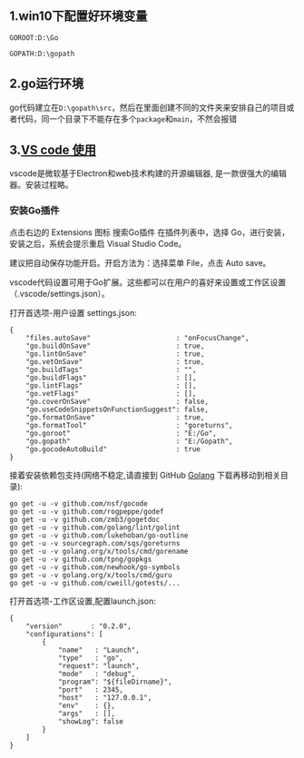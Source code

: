## 1.win10下配置好环境变量

```
GOROOT:D:\Go

GOPATH:D:\gopath
```

## 2.go运行环境

go代码建立在`D:\gopath\src`，然后在里面创建不同的文件夹来安排自己的项目或者代码，同一个目录下不能存在多个`package`和`main`，不然会报错

## 3.[VS code 使用](https://github.com/foxliang/Blog/blob/master/Notes/vs%20code%E4%BD%BF%E7%94%A8.md)

vscode是微软基于Electron和web技术构建的开源编辑器, 是一款很强大的编辑器。安装过程略。

### 安装Go插件

点击右边的 Extensions 图标 搜索Go插件 在插件列表中，选择 Go，进行安装，安装之后，系统会提示重启 Visual Studio Code。

建议把自动保存功能开启。开启方法为：选择菜单 File，点击 Auto save。

vscode代码设置可用于Go扩展。这些都可以在用户的喜好来设置或工作区设置（.vscode/settings.json）。

打开首选项-用户设置 settings.json:

```
{
    "files.autoSave"                     : "onFocusChange",
    "go.buildOnSave"                     : true,
    "go.lintOnSave"                      : true,
    "go.vetOnSave"                       : true,
    "go.buildTags"                       : "",
    "go.buildFlags"                      : [],
    "go.lintFlags"                       : [],
    "go.vetFlags"                        : [],
    "go.coverOnSave"                     : false,
    "go.useCodeSnippetsOnFunctionSuggest": false,
    "go.formatOnSave"                    : true,
    "go.formatTool"                      : "goreturns",
    "go.goroot"                          : "E:/Go",
    "go.gopath"                          : "E:/Gopath",
    "go.gocodeAutoBuild"                 : true
}
```
接着安装依赖包支持(网络不稳定,请直接到 GitHub [Golang](https://github.com/golang) 下载再移动到相关目录):

```
go get -u -v github.com/nsf/gocode
go get -u -v github.com/rogpeppe/godef
go get -u -v github.com/zmb3/gogetdoc
go get -u -v github.com/golang/lint/golint
go get -u -v github.com/lukehoban/go-outline
go get -u -v sourcegraph.com/sqs/goreturns
go get -u -v golang.org/x/tools/cmd/gorename
go get -u -v github.com/tpng/gopkgs
go get -u -v github.com/newhook/go-symbols
go get -u -v golang.org/x/tools/cmd/guru
go get -u -v github.com/cweill/gotests/...
```

打开首选项-工作区设置,配置launch.json:

```
{
    "version"       : "0.2.0",
    "configurations": [
        {
            "name"   : "Launch",
            "type"   : "go",
            "request": "launch",
            "mode"   : "debug",
            "program": "${fileDirname}",
            "port"   : 2345,
            "host"   : "127.0.0.1",
            "env"    : {},
            "args"   : [],
            "showLog": false
        }
    ]
}
```

